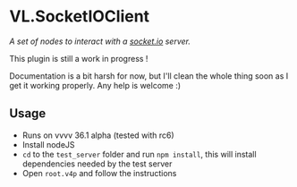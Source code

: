 # VL.SocketIOClient

_A set of nodes to interact with a [socket.io](https://socket.io) server._

This plugin is still a work in progress !

Documentation is a bit harsh for now, but I'll clean the whole thing soon as I get it working properly. Any help is welcome :)

## Usage

- Runs on vvvv 36.1 alpha (tested with rc6)
- Install nodeJS
- `cd` to the `test_server` folder and run `npm install`, this will install dependencies needed by the test server
- Open `root.v4p` and follow the instructions